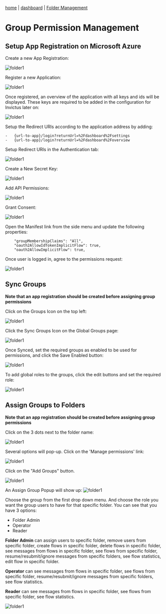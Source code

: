 [home](../README.md) | [dashboard](dashboard.md) | [Folder Management](foldermanagement.md)

# Group Permission Management



## Setup App Registration on Microsoft Azure

Create a new App Registration:

![folder1](../images/dashboard/groupman_1.png)


Register a new Application:

![folder1](../images/dashboard/groupman_2.png)


Once registered, an overview of the application with all keys and ids will be displayed.
These keys are required to be added in the configuration for Invictus later on:

![folder1](../images/dashboard/groupman_3.png)


Setup the Redirect URIs according to the application address by adding:
```
-	{url-to-app}/login?returnUrl=%2Fdashboard%2Fsettings
-	{url-to-app}/login?returnUrl=%2Fdashboard%2Foverview
```

Setup Redirect URIs in the Authentication tab:

![folder1](../images/dashboard/groupman_4.png)


Create a New Secret Key:

![folder1](../images/dashboard/groupman_5.png)


Add API Permissions:

![folder1](../images/dashboard/groupman_6.png)


Grant Consent:

![folder1](../images/dashboard/groupman_7.png)


Open the Manifest link from the side menu and update the following properties:

```
    "groupMembershipClaims": "All",
    "oauth2AllowIdTokenImplicitFlow": true,
    "oauth2AllowImplicitFlow": true,
```


Once user is logged in, agree to the permissions request:

![folder1](../images/dashboard/groupman_8.png)





## Sync Groups

**Note that an app registration should be created before assigning group permissions**

Click on the Groups Icon on the top left:

![folder1](../images/dashboard/groupman_9.png)
 

Click the Sync Groups Icon on the Global Groups page:

![folder1](../images/dashboard/groupman_10.png)
 

Once Synced, set the required groups as enabled to be used for permissions, and click the Save Enabled button:

![folder1](../images/dashboard/groupman_11.png)

 
To add global roles to the groups, click the edit buttons and set the required role:

![folder1](../images/dashboard/groupman_12.png)





## Assign Groups to Folders

**Note that an app registration should be created before assigning group permissions**


Click on the 3 dots next to the folder name:

![folder1](../images/dashboard/groupman_13.png)

Several options will pop-up. Click on the 'Manage permissions' link:

![folder1](../images/dashboard/groupman_14.png)

Click on the "Add Groups" button.

![folder1](../images/dashboard/groupman_15.png)

An Assign Group Popup will show up:
![folder1](../images/dashboard/groupman_16.png)

Choose the group from the first drop down menu. And choose the role you want the group users to have for that specific folder. You can see that you have 3 options:
- Folder Admin
- Operator
- Reader

**Folder Admin** can assign users to specific folder, remove users from specific folder, create flows in specific folder, delete flows in specific folder, see messages from flows in specific folder, see flows from specific folder, resume/resubmit/ignore messages from specific folders, see flow statistics, edit flow in specific folder.

**Operator** can see messages from flows in specific folder, see flows from specific folder, resume/resubmit/ignore messages from specific folders, see flow statistics.

**Reader** can see messages from flows in specific folder, see flows from specific folder, see flow statistics.

![folder1](../images/dashboard/groupman_17.png)